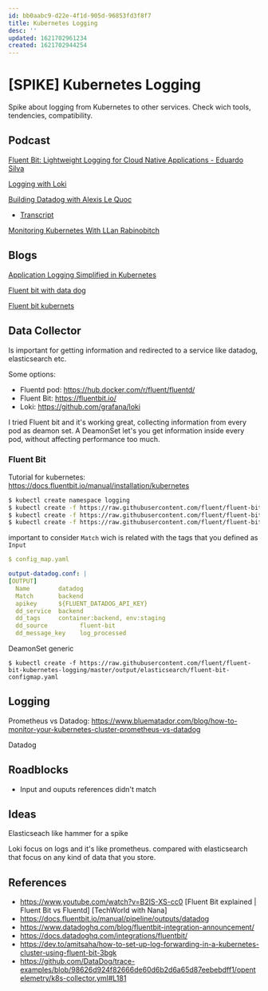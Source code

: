 ```yaml
---
id: bb0aabc9-d22e-4f1d-905d-96853fd3f8f7
title: Kubernetes Logging
desc: ''
updated: 1621702961234
created: 1621702944254
---
```


# [SPIKE] Kubernetes Logging

Spike about logging from Kubernetes to other services. Check wich tools, tendencies, compatibility.

## Podcast

[Fluent Bit: Lightweight Logging for Cloud Native Applications - Eduardo Silva](https://open.spotify.com/episode/3DvlI6SBdTn7yAd4UoNc4K?si=puy9i7eUTjiFTBIyqFbk_A)

[Logging with Loki](https://open.spotify.com/episode/6pKuVLowNYLshWA4DjXIw9?si=DUmeWZZ9RwizoIFlvHmszw)

[Building Datadog with Alexis Le Quoc](https://open.spotify.com/episode/66pNYv1filMAlVTdRg2qHe?si=EHQvzEJ1QYa0GM6vektMEA)

* [Transcript](https://softwareengineeringdaily.com/wp-content/uploads/2018/04/SED575-Building-Datadog.pdf)

[Monitoring Kubernetes  With LLan Rabinobitch](https://open.spotify.com/episode/7rVsxtJ3GKS1MQWZQeXc07?si=9w5w5HgVRHqvhe9yhRIzlg)

## Blogs

[Application Logging Simplified in Kubernetes ](https://medium.com/hashmapinc/application-logging-simplified-in-kubernetes-part-1-5ba603a1744b)

[Fluent bit with data dog ](https://www.datadoghq.com/blog/fluentbit-integration-announcement/)

[Fluent bit kubernets ](https://echorand.me/posts/fluentbit-kubernetes/)

## Data Collector

Is important for getting information and redirected to a service like datadog, elasticsearch etc.

Some options:

* Fluentd pod: https://hub.docker.com/r/fluent/fluentd/
* Fluent Bit: https://fluentbit.io/
* Loki: https://github.com/grafana/loki

I tried Fluent bit and it's working great, collecting information from every pod as deamon set. A DeamonSet let's you get information inside every pod, without affecting performance too much.

### Fluent Bit

Tutorial for kubernetes: https://docs.fluentbit.io/manual/installation/kubernetes

```bash
$ kubectl create namespace logging
$ kubectl create -f https://raw.githubusercontent.com/fluent/fluent-bit-kubernetes-logging/master/fluent-bit-service-account.yaml
$ kubectl create -f https://raw.githubusercontent.com/fluent/fluent-bit-kubernetes-logging/master/fluent-bit-role.yaml
$ kubectl create -f https://raw.githubusercontent.com/fluent/fluent-bit-kubernetes-logging/master/fluent-bit-role-binding.yaml
```

important to consider `Match` wich is related with the tags that you defined as `Input` 

```yaml
$ config_map.yaml

output-datadog.conf: |
[OUTPUT]
  Name        datadog
  Match       backend
  apikey      ${FLUENT_DATADOG_API_KEY}
  dd_service  backend
  dd_tags     container:backend, env:staging
  dd_source         fluent-bit
  dd_message_key    log_processed
```

DeamonSet generic 

```
$ kubectl create -f https://raw.githubusercontent.com/fluent/fluent-bit-kubernetes-logging/master/output/elasticsearch/fluent-bit-configmap.yaml
```



## Logging 

Prometheus vs Datadog: https://www.bluematador.com/blog/how-to-monitor-your-kubernetes-cluster-prometheus-vs-datadog

Datadog

## Roadblocks

* Input and ouputs references didn't match

## Ideas

Elasticseach like hammer for a spike

Loki focus on logs and it's like prometheus. compared with elasticsearch that focus on any kind of data that you store.



## References

* https://www.youtube.com/watch?v=B2IS-XS-cc0 [Fluent Bit explained | Fluent Bit vs Fluentd] [TechWorld with Nana]
* https://docs.fluentbit.io/manual/pipeline/outputs/datadog
* https://www.datadoghq.com/blog/fluentbit-integration-announcement/
* https://docs.datadoghq.com/integrations/fluentbit/
* https://dev.to/amitsaha/how-to-set-up-log-forwarding-in-a-kubernetes-cluster-using-fluent-bit-3bgk
* https://github.com/DataDog/trace-examples/blob/98626d924f82666de60d6b2d6a65d87eebebdff1/opentelemetry/k8s-collector.yml#L181

